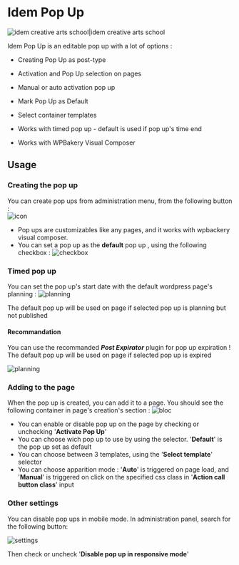 # Idem Pop Up

![idem creative arts school|idem creative arts school](http://www.lidem.eu/wp-content/uploads/Logo_Lidem_20172.png)

  

Idem Pop Up is an editable pop up with a lot of options :

  

- Creating Pop Up as post-type

- Activation and Pop Up selection on pages

- Manual or auto activation pop up

- Mark Pop Up as Default

- Select container templates

- Works with timed pop up - default is used if pop up's time end

- Works with WPBakery Visual Composer

## Usage

### Creating the pop up
You can create pop ups from administration menu, from the following button :   
![icon](http://s729847750.onlinehome.fr/sites/vitrine/wp-content/plugins/idem-pop-up/docs/popup-1.jpg)

- Pop ups are customizables like any pages, and it works with wpbackery visual composer.
- You can set a pop up as the **default** pop up , using the following checkbox : 
![checkbox](http://s729847750.onlinehome.fr/sites/vitrine/wp-content/plugins/idem-pop-up/docs/popup-4.jpg)


### Timed pop up
You can set the pop up's start date with the default wordpress page's planning :
![planning](http://s729847750.onlinehome.fr/sites/vitrine/wp-content/plugins/idem-pop-up/docs/popup-6.jpg)

The default pop up will be used on page if selected pop up is planning but not published

#### Recommandation
You can use the recommanded ***Post Expirator*** plugin for pop up expiration !
The default pop up will be used on page if selected pop up is expired

![planning](http://s729847750.onlinehome.fr/sites/vitrine/wp-content/plugins/idem-pop-up/docs/popup-5.jpg)

### Adding to the page
When the pop up is created, you can add it to a page. You should see the following container in page's creation's section : 
![bloc](http://s729847750.onlinehome.fr/sites/vitrine/wp-content/plugins/idem-pop-up/docs/popup-3.jpg)

- You can enable or disable pop up on the page by checking or unchecking '**Activate Pop Up**'
- You can choose wich pop up to use by using the selector. '**Default**' is the pop up set as default
- You can choose between 3 templates, using the '**Select template**' selector
- You can choose apparition mode : '**Auto**' is triggered on page load, and '**Manual**' is triggered on click on the specified css class in '**Action call button class**' input

### Other settings
You can disable pop ups in mobile mode. In administration panel, search for the following button:

![settings](http://s729847750.onlinehome.fr/sites/vitrine/wp-content/plugins/idem-pop-up/docs/popup-2.jpg)

Then check or uncheck '**Disable pop up in responsive mode**'